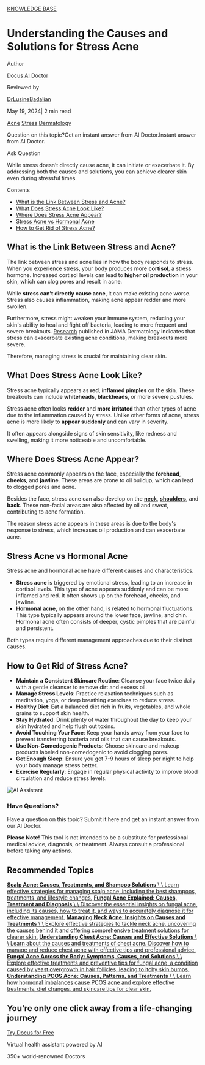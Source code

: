 [KNOWLEDGE BASE](https://docus.ai/knowledge-base)

# Understanding the Causes and Solutions for Stress Acne

Author

[Docus AI Doctor](https://docus.ai/ai-doctor)

Reviewed by

[DrLusineBadalian](https://docus.ai/author/dr-lusine-badalian)

May 19, 2024\| 2 min read

[Acne](https://docus.ai/tags/acne) [Stress](https://docus.ai/tags/stress) [Dermatology](https://docus.ai/tags/dermatology)

Question on this topic?Get an instant answer from AI Doctor.Instant answer from AI Doctor.

Ask Question

While stress doesn’t directly cause acne, it can initiate or exacerbate it. By addressing both the causes and solutions, you can achieve clearer skin even during stressful times.

Contents

- [What is the Link Between Stress and Acne?](https://docus.ai/knowledge-base/causes-and-solutions-for-stress-acne#what-is-the-link-between-stress-and-acne)
- [What Does Stress Acne Look Like?](https://docus.ai/knowledge-base/causes-and-solutions-for-stress-acne#what-does-stress-acne-look-like)
- [Where Does Stress Acne Appear?](https://docus.ai/knowledge-base/causes-and-solutions-for-stress-acne#where-does-stress-acne-appear)
- [Stress Acne vs Hormonal Acne](https://docus.ai/knowledge-base/causes-and-solutions-for-stress-acne#stress-acne-vs-hormonal-acne)
- [How to Get Rid of Stress Acne?](https://docus.ai/knowledge-base/causes-and-solutions-for-stress-acne#how-to-get-rid-of-stress-acne)

## What is the Link Between Stress and Acne?

The link between stress and acne lies in how the body responds to stress. When you experience stress, your body produces more **cortisol**, a stress hormone. Increased cortisol levels can lead to **higher oil production** in your skin, which can clog pores and result in acne.

While **stress can’t directly cause acne**, it can make existing acne worse. Stress also causes inflammation, making acne appear redder and more swollen.

Furthermore, stress might weaken your immune system, reducing your skin's ability to heal and fight off bacteria, leading to more frequent and severe breakouts. [Research](https://jamanetwork.com/journals/jamadermatology/fullarticle/479409) published in JAMA Dermatology indicates that stress can exacerbate existing acne conditions, making breakouts more severe.

Therefore, managing stress is crucial for maintaining clear skin.

## What Does Stress Acne Look Like?

Stress acne typically appears as **red**, **inflamed pimples** on the skin. These breakouts can include **whiteheads**, **blackheads**, or more severe pustules.

Stress acne often looks **redder** and **more irritated** than other types of acne due to the inflammation caused by stress. Unlike other forms of acne, stress acne is more likely to **appear suddenly** and can vary in severity.

It often appears alongside signs of skin sensitivity, like redness and swelling, making it more noticeable and uncomfortable.

## Where Does Stress Acne Appear?

Stress acne commonly appears on the face, especially the **forehead**, **cheeks**, and **jawline**. These areas are prone to oil buildup, which can lead to clogged pores and acne.

Besides the face, stress acne can also develop on the [**neck**](https://docus.ai/knowledge-base/managing-neck-acne), [**shoulders**](https://docus.ai/symptoms-guide/combatting-shoulder-acne), and **back**. These non-facial areas are also affected by oil and sweat, contributing to acne formation.

The reason stress acne appears in these areas is due to the body's response to stress, which increases oil production and can exacerbate acne.

## Stress Acne vs Hormonal Acne

Stress acne and hormonal acne have different causes and characteristics.

- **Stress acne** is triggered by emotional stress, leading to an increase in cortisol levels. This type of acne appears suddenly and can be more inflamed and red. It often shows up on the forehead, cheeks, and jawline.
- **Hormonal acne**, on the other hand, is related to hormonal fluctuations. This type typically appears around the lower face, jawline, and chin. Hormonal acne often consists of deeper, cystic pimples that are painful and persistent.

Both types require different management approaches due to their distinct causes.

## How to Get Rid of Stress Acne?

- **Maintain a Consistent Skincare Routine**: Cleanse your face twice daily with a gentle cleanser to remove dirt and excess oil.
- **Manage Stress Levels**: Practice relaxation techniques such as meditation, yoga, or deep breathing exercises to reduce stress.
- **Healthy Diet**: Eat a balanced diet rich in fruits, vegetables, and whole grains to support skin health.
- **Stay Hydrated**: Drink plenty of water throughout the day to keep your skin hydrated and help flush out toxins.
- **Avoid Touching Your Face**: Keep your hands away from your face to prevent transferring bacteria and oils that can cause breakouts.
- **Use Non-Comedogenic Products**: Choose skincare and makeup products labeled non-comedogenic to avoid clogging pores.
- **Get Enough Sleep**: Ensure you get 7-9 hours of sleep per night to help your body manage stress better.
- **Exercise Regularly**: Engage in regular physical activity to improve blood circulation and reduce stress levels.

![AI Assistant](https://docus.ai/images/small-assistant.png)

### Have Questions?

Have a question on this topic? Submit it here and get an instant answer from our AI Doctor.

**Please Note!** This tool is not intended to be a substitute for professional medical advice, diagnosis, or treatment. Always consult a professional before taking any actions.

## Recommended Topics

[**Scalp Acne: Causes, Treatments, and Shampoo Solutions** \\
\\
Learn effective strategies for managing scalp acne, including the best shampoos, treatments, and lifestyle changes.](https://docus.ai/knowledge-base/scalp-acne-causes-treatments) [**Fungal Acne Explained: Causes, Treatment and Diagnosis** \\
\\
Discover the essential insights on fungal acne, including its causes, how to treat it, and ways to accurately diagnose it for effective management.](https://docus.ai/knowledge-base/fungal-acne-explained) [**Managing Neck Acne: Insights on Causes and Treatments** \\
\\
Explore effective strategies to tackle neck acne, uncovering the causes behind it and offering comprehensive treatment solutions for clearer skin.](https://docus.ai/knowledge-base/managing-neck-acne) [**Understanding Chest Acne: Causes and Effective Solutions** \\
\\
Learn about the causes and treatments of chest acne. Discover how to manage and reduce chest acne with effective tips and professional advice.](https://docus.ai/knowledge-base/understanding-chest-acne) [**Fungal Acne Across the Body: Symptoms, Causes, and Solutions** \\
\\
Explore effective treatments and preventive tips for fungal acne, a condition caused by yeast overgrowth in hair follicles, leading to itchy skin bumps.](https://docus.ai/knowledge-base/fungal-acne-across-body) [**Understanding PCOS Acne: Causes, Patterns, and Treatments** \\
\\
Learn how hormonal imbalances cause PCOS acne and explore effective treatments, diet changes, and skincare tips for clear skin.](https://docus.ai/knowledge-base/pcos-acne)

## You’re only one click away from a life-changing journey

[Try Docus for Free](https://my.docus.ai/auth/signup)

Virtual health assistant powered by AI

350+ world-renowned Doctors